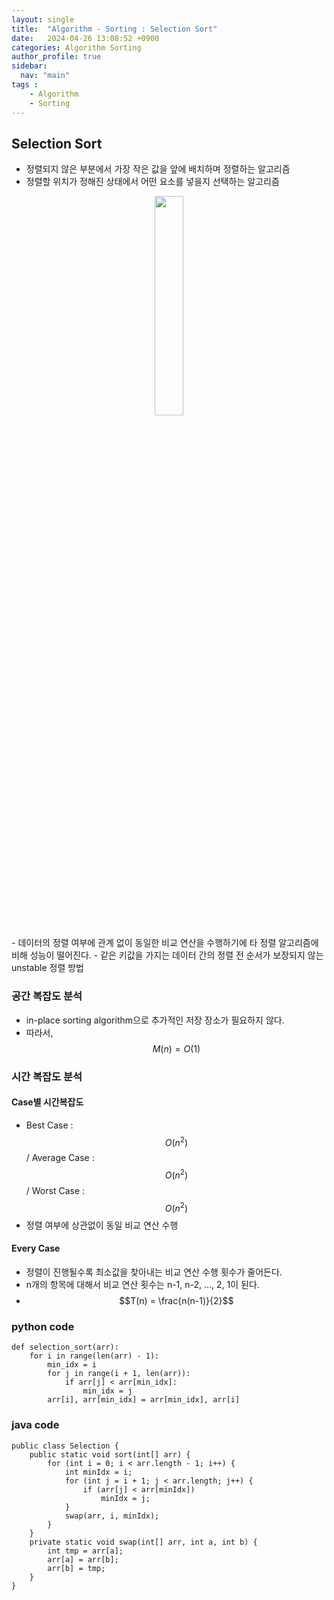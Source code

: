 ```yaml
---
layout: single
title:  "Algorithm - Sorting : Selection Sort"
date:   2024-04-26 13:08:52 +0900
categories: Algorithm Sorting
author_profile: true
sidebar:
  nav: "main"
tags : 
    - Algorithm
    - Sorting
---
```

## Selection Sort
- 정렬되지 않은 부분에서 가장 작은 값을 앞에 배치하며 정렬하는 알고리즘
- 정렬할 위치가 정해진 상태에서 어떤 요소를 넣을지 선택하는 알고리즘
<p align='center'><img src = "https://github.com/Bomin-Seo/Study/assets/94039896/a91e9655-8f3b-41d8-9b9d-4f66645cae8e" height="30%" width = "30%"/></p>
- 데이터의 정렬 여부에 관계 없이 동일한 비교 연산을 수행하기에 타 정렬 알고리즘에 비해 성능이 떨어진다.
- 같은 키값을 가지는 데이터 간의 정렬 전 순서가 보장되지 않는 unstable 정렬 방법

### 공간 복잡도 분석
- in-place sorting algorithm으로 추가적인 저장 장소가 필요하지 않다.
- 따라서, $$M(n) = O(1)$$

### 시간 복잡도 분석

#### Case별 시간복잡도
- Best Case : $$O(n^2)$$  /   Average Case : $$O(n^2)$$   /   Worst Case : $$O(n^2)$$
- 정렬 여부에 상관없이 동일 비교 연산 수행

#### Every Case
- 정렬이 진행될수록 최소값을 찾아내는 비교 연산 수행 횟수가 줄어든다. 
- n개의 항목에 대해서 비교 연산 횟수는 n-1, n-2, ..., 2, 1이 된다.
- $$T(n) = \frac{n(n-1)}{2}$$

### python code 
```
def selection_sort(arr):
    for i in range(len(arr) - 1):
        min_idx = i
        for j in range(i + 1, len(arr)):
            if arr[j] < arr[min_idx]:
                min_idx = j
        arr[i], arr[min_idx] = arr[min_idx], arr[i]
```

### java code
```
public class Selection {
    public static void sort(int[] arr) {
        for (int i = 0; i < arr.length - 1; i++) {
            int minIdx = i;
            for (int j = i + 1; j < arr.length; j++) {
                if (arr[j] < arr[minIdx])
                    minIdx = j;
            }
            swap(arr, i, minIdx);
        }
    }
    private static void swap(int[] arr, int a, int b) {
        int tmp = arr[a];
        arr[a] = arr[b];
        arr[b] = tmp;
    }
}
```